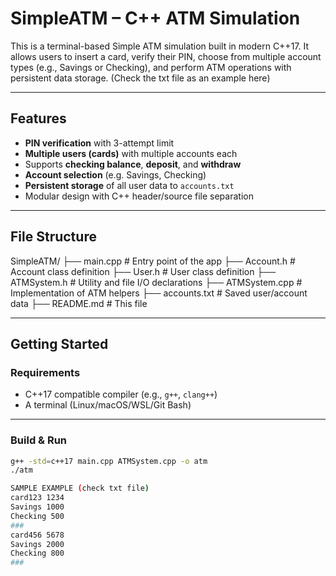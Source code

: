 # SimpleATM – C++ ATM Simulation

This is a terminal-based Simple ATM simulation built in modern C++17. It allows users to insert a card, verify their PIN, choose from multiple account types (e.g., Savings or Checking), and perform ATM operations with persistent data storage. (Check the txt file as an example here)

---

## Features
- **PIN verification** with 3-attempt limit  
- **Multiple users (cards)** with multiple accounts each  
- Supports **checking balance**, **deposit**, and **withdraw**  
- **Account selection** (e.g. Savings, Checking)  
- **Persistent storage** of all user data to `accounts.txt`  
- Modular design with C++ header/source file separation

---
## File Structure
SimpleATM/
├── main.cpp           # Entry point of the app
├── Account.h          # Account class definition
├── User.h             # User class definition
├── ATMSystem.h        # Utility and file I/O declarations
├── ATMSystem.cpp      # Implementation of ATM helpers
├── accounts.txt       # Saved user/account data
├── README.md          # This file

---

## Getting Started

### Requirements

- C++17 compatible compiler (e.g., `g++`, `clang++`)
- A terminal (Linux/macOS/WSL/Git Bash)

---

### Build & Run

```bash
g++ -std=c++17 main.cpp ATMSystem.cpp -o atm
./atm

SAMPLE EXAMPLE (check txt file)
card123 1234
Savings 1000
Checking 500
###
card456 5678
Savings 2000
Checking 800
###
